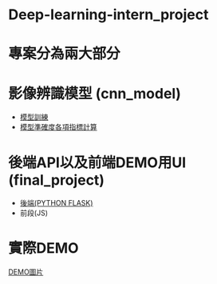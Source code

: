 # Deep-learning-intern_project

# 專案分為兩大部分

# 影像辨識模型 (cnn_model)
* [模型訓練](https://github.com/qwertad/Deep-learning-intern_project/blob/master/cnn_model/train.py)
* [模型準確度各項指標計算](https://github.com/qwertad/Deep-learning-intern_project/blob/master/cnn_model/evaluate.py)

# 後端API以及前端DEMO用UI (final_project)
* [後端(PYTHON FLASK)](https://github.com/qwertad/Deep-learning-intern_project/blob/master/final_project/app.py)
* 前段(JS)


# 實際DEMO
[DEMO圖片](‪C:\Users\USER\Desktop\ffff.JPG)
 
